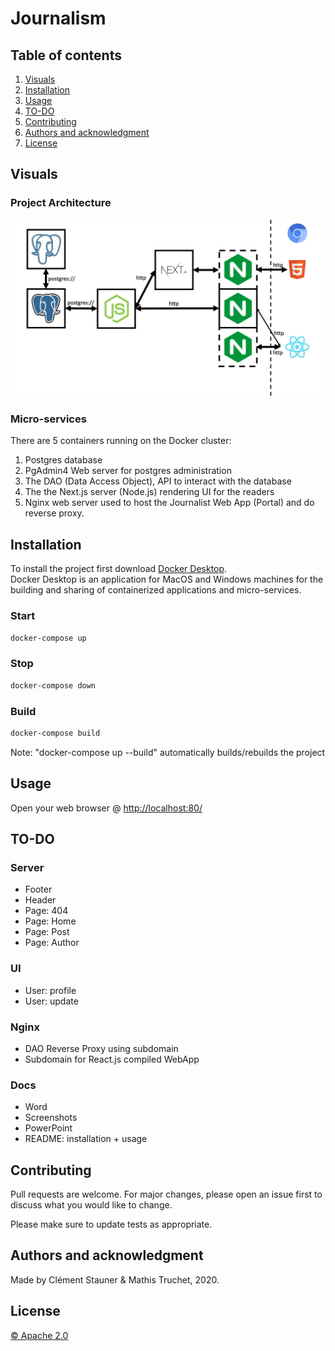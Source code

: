 # Journalism

## Table of contents

1. [Visuals](#Visuals)
2. [Installation](#Installation)
3. [Usage](#Usage)
4. [TO-DO](#TO-DO)
5. [Contributing](#Contributing)
6. [Authors and acknowledgment](#Authors-and-acknowledgment)
7. [License](#License)

## Visuals

### Project Architecture

<img
    src="./docs/img/architecture.jpg"
    alt="RT Dashboard Architecture"
/>

### Micro-services

There are 5 containers running on the Docker cluster:

1. Postgres database
2. PgAdmin4 Web server for postgres administration
3. The DAO (Data Access Object), API to interact with the database
4. The the Next.js server (Node.js) rendering UI for the readers
5. Nginx web server used to host the Journalist Web App (Portal) and do reverse proxy.

## Installation

To install the project first download [Docker Desktop](https://www.docker.com/products/docker-desktop). \
Docker Desktop is an application for MacOS and Windows machines for the building and sharing of containerized applications and micro-services.

### Start

```bash
docker-compose up
```

### Stop

```bash
docker-compose down
```

### Build

```bash
docker-compose build
```

Note: "docker-compose up --build" automatically builds/rebuilds the project

## Usage

Open your web browser @ <http://localhost:80/>

## TO-DO

### Server

- Footer
- Header
- Page: 404
- Page: Home
- Page: Post
- Page: Author

### UI

- User: profile
- User: update

### Nginx

- DAO Reverse Proxy using subdomain
- Subdomain for React.js compiled WebApp

### Docs

- Word
- Screenshots
- PowerPoint
- README: installation + usage

## Contributing

Pull requests are welcome. For major changes, please open an issue first to discuss what you would like to change.

Please make sure to update tests as appropriate.

## Authors and acknowledgment

Made by Clément Stauner & Mathis Truchet, 2020.

## License

[© Apache 2.0](https://www.apache.org/licenses/LICENSE-2.0.html)
